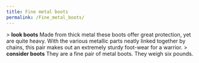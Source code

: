 ```yaml
---
title: Fine metal boots
permalink: /Fine_metal_boots/
---
```


\> **look boots**
Made from thick metal these boots offer great protection, yet are quite
heavy.
With the various metallic parts neatly linked together by chains, this
pair
makes out an extremely sturdy foot-wear for a warrior.
\> **consider boots**
They are a fine pair of metal boots.
They weigh six pounds.